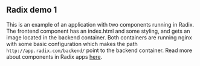 ## Radix demo 1
This is an example of an application with two components running in Radix. The frontend component has an index.html and some styling, and gets an image located in the backend container. Both containers are running nginx with some basic configuration which makes the path `http://app.radix.com/backend/` point to the backend container. Read more about components in Radix apps [here](https://radix.equinor.com/references/reference-radix-config/#components).
